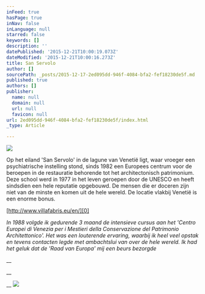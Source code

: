 ```yaml
---
inFeed: true
hasPage: true
inNav: false
inLanguage: null
starred: false
keywords: []
description: ''
datePublished: '2015-12-21T10:00:19.073Z'
dateModified: '2015-12-21T10:00:16.273Z'
title: San Servolo
author: []
sourcePath: _posts/2015-12-17-2ed095dd-946f-4084-bfa2-fef18230de5f.md
published: true
authors: []
publisher:
  name: null
  domain: null
  url: null
  favicon: null
url: 2ed095dd-946f-4084-bfa2-fef18230de5f/index.html
_type: Article

---
```

![](https://the-grid-user-content.s3-us-west-2.amazonaws.com/a4cfc848-9013-4e84-96da-35675842487e.jpg)

Op het eiland 'San Servolo' in de lagune van Venetië ligt, waar vroeger een psychiatrische instelling stond, sinds 1982 een Europees centrum voor de beroepen in de restauratie behorende tot het architectonisch patrimonium. Deze school werd in 1977 in het leven geroepen door de UNESCO en heeft sindsdien een hele reputatie opgebouwd. De mensen die er doceren zijn niet van de minste en komen uit de hele wereld.
De locatie vlakbij Venetië is een enorme bonus. 

[http://www.villafabris.eu/en/][0]

_In 1988 volgde ik gedurende 3 maand de intensieve cursus aan het 'Centro Europei di Venezia per i Mestieri della Conservazione del Patrimonio Architettonico'. Het was een louterende ervaring, waarbij ik heel veel opstak en tevens contacten legde met ambachtslui van over de hele wereld. Ik had het geluk dat de 'Raad van Europa' mij een beurs bezorgde_

__

__

__
![](https://the-grid-user-content.s3-us-west-2.amazonaws.com/203ff983-10a5-4163-a7ac-c4e6efa73ae4.jpg)

[0]: http://www.villafabris.eu/en/